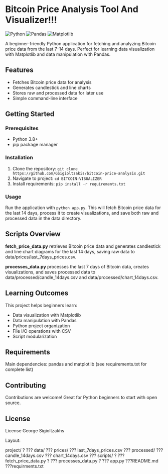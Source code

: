 # Bitcoin Price Analysis Tool And Visualizer!!!

![Python](https://img.shields.io/badge/Python-3.8+-blue.svg) 
![Pandas](https://img.shields.io/badge/Pandas-1.0+-brightgreen.svg) 
![Matplotlib](https://img.shields.io/badge/Matplotlib-3.0+-orange.svg)

A beginner-friendly Python application for fetching and analyzing Bitcoin price data from the last 7-14 days. Perfect for learning data visualization with Matplotlib and data manipulation with Pandas.

## Features
- Fetches Bitcoin price data for analysis
- Generates candlestick and line charts
- Stores raw and processed data for later use
- Simple command-line interface

## Getting Started
### Prerequisites
- Python 3.8+
- pip package manager

### Installation
1. Clone the repository: `git clone https://github.com/GSigioltzakis/bitcoin-price-analysis.git`
2. Navigate to project: `cd BITCOIN-VISUALIZER`
3. Install requirements: `pip install -r requirements.txt`

### Usage
Run the application with `python app.py`. This will fetch Bitcoin price data for the last 14 days, process it to create visualizations, and save both raw and processed data in the data directory.

## Scripts Overview
**fetch_price_data.py** retrieves Bitcoin price data and generates candlestick and line chart diagrams for the last 14 days, saving raw data to data/prices/last_7days_prices.csv.

**processes_data.py** processes the last 7 days of Bitcoin data, creates visualizations, and saves processed data to data/processed/candle_14days.csv and data/processed/chart_14days.csv.

## Learning Outcomes
This project helps beginners learn:
- Data visualization with Matplotlib
- Data manipulation with Pandas
- Python project organization
- File I/O operations with CSV
- Script modularization

## Requirements
Main dependencies: pandas and matplotlib (see requirements.txt for complete list)

## Contributing
Contributions are welcome! Great for Python beginners to start with open source.

## License
License George Sigioltzakhs 

Layout: 

project/
?
??? data/
    ??? prices/
        ??? last_7days_prices.csv
    ??? processed/
        ??? candle_14days.csv
        ??? chart_14days.csv
??? scripts/
?   ??? fetch_price_data.py
?   ??? processes_data.py
?
??? app.py
???README.md
???requirments.txt